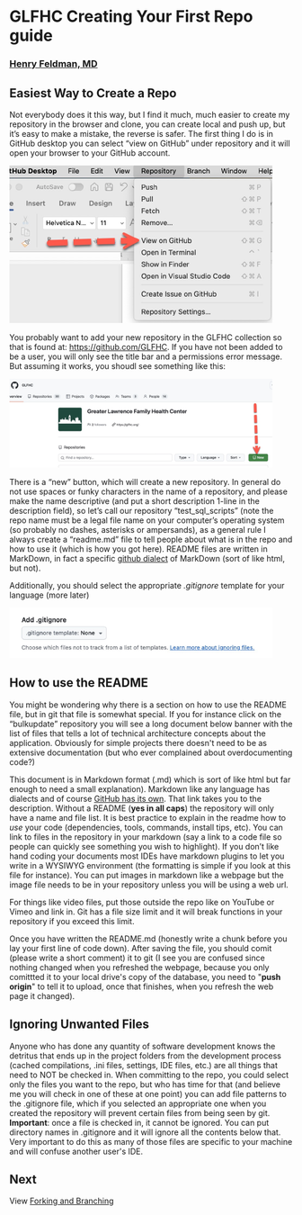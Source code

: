 # GLFHC Creating Your First Repo guide

### [Henry Feldman, MD](mailto://hfeldman@glfhc.org)

## Easiest Way to Create a Repo

Not everybody does it this way, but I find it much, much easier to create my repository in the browser and clone, you
can create local and push up, but it’s easy to make a mistake, the reverse is safer. The first thing I do is in GitHub
desktop you can select “view on GitHub” under repository and it will open your browser to your GitHub account. 

![View On Github](images/view_on_github.png "GitHub Desktop - View On GitHub")

You probably want to add your new repository in the GLFHC collection so that is found at: https://github.com/GLFHC. If
you have not been added to be a user, you will only see the title bar and a permissions error message. But assuming it
works, you shoudl see something like this:

![GLFHC GitHub Instance](images/glfhc_git_banner.png "GitHub Desktop - View On GitHub")

There is a “new” button, which will create a new repository. In general do not use spaces or funky characters in the
name of a repository, and please make the name descriptive (and put a short description 1-line in the description
field), so let’s call our repository “test_sql_scripts” (note the repo name must be a legal file name on your computer’s
operating system (so probably no dashes, asterisks or ampersands), as a general rule I always create a “readme.md” file
to tell people about what is in the repo and how to use it (which is how you got here). README files are written in MarkDown,
in fact a specific [github dialect](https://docs.github.com/en/get-started/writing-on-github/getting-started-with-writing-and-formatting-on-github/basic-writing-and-formatting-syntax) of MarkDown (sort of like html, but not).

Additionally, you should select the appropriate _.gitignore_ template for your language (more later) 

![gitignore selection](images/gitignore.png "git ignore templates")

## How to use the README

You might be wondering why there is a section on how to use the README file, but in git that file is somewhat special. If you
for instance click on the “bulkupdate” repository you will see a long document below banner with the list of files that tells a lot
of technical architecture concepts about the application. Obviously for simple projects there doesn't need to be as extensive
documentation (but who ever complained about overdocumenting code?)

This document is in Markdown format (.md) which is sort of
like html but far enough to need a small explanation). Markdown like any language has dialects and of course 
[GitHub has its own](https://docs.github.com/en/get-started/writing-on-github/getting-started-with-writing-and-formatting-on-github/basic-writing-and-formatting-syntax). That link takes you to the description. 
Without a README (**yes in all caps**) the repository will only have a name
and file list. It is best practice to explain in the readme how to _use_ your code (dependencies, tools, commands, install
tips, etc). You can link to files in the repository in your markdown (say a link to a code file so people can quickly
see something you wish to highlight). If you don’t like hand coding your documents most IDEs have markdown plugins to let
you write in a WYSIWYG environment (the formatting is simple if you look at this file for instance). You can put images in 
markdown like a webpage but the image file needs to be in your repository unless you will be using a web url.

For things like video files, put those outside the repo like on YouTube or Vimeo and link in. Git has a file size limit and it
will break functions in your repository if you exceed this limit.

Once you have written the README.md (honestly write a chunk before you lay your first line of code down). After saving the file, 
you should comit (please write a short comment) it to git (I see you are confused since nothing changed when you refreshed the webpage, because you only comittted
it to your local drive's copy of the database, you need to "**push origin**" to tell it to upload, once that finishes, when you refresh the web page it changed).

## Ignoring Unwanted Files
Anyone who has done any quantity of software development knows the detritus that ends up in the project folders from the 
development process (cached compilations, .ini files, settings, IDE files, etc.) are all things that need to NOT be checked in.
When committing to the repo, you could select only the files you want to the repo, but who has time for that (and believe me you will check in one of these at one point)
you can add file patterns to the .gitignore file, which if you selected an appropriate one when you created the repository 
will prevent certain files from being seen by git. **Important**: once a file is checked in, it cannot be ignored. You can put directory
names in .gitignore and it will ignore all the contents below that. Very important to do this as many of those files are specific
to your machine and will confuse another user's IDE.

## Next
View [Forking and Branching](forking_and_branching.md)




